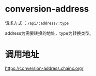 # conversion-address
请求方式 ：`/api/:address/:type`

address为需要转换的地址，type为转换类型。

# 调用地址
https://conversion-address.chainx.org/

